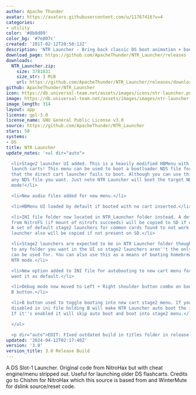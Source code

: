 ```yaml
---
author: Apache Thunder
avatar: https://avatars.githubusercontent.com/u/11767416?v=4
categories:
- utility
color: '#8b8d89'
color_bg: '#7e807c'
created: '2017-02-12T20:50:13Z'
description: 'NTR Launcher - Bring back classic DS boot animation + boot older flashcarts! '
download_page: https://github.com/ApacheThunder/NTR_Launcher/releases
downloads:
  NTR_Launcher.zip:
    size: 3781831
    size_str: 3 MiB
    url: https://github.com/ApacheThunder/NTR_Launcher/releases/download/3.0/NTR_Launcher.zip
github: ApacheThunder/NTR_Launcher
icon: https://db.universal-team.net/assets/images/icons/ntr-launcher.png
image: https://db.universal-team.net/assets/images/images/ntr-launcher.png
image_length: 314
layout: app
license: gpl-3.0
license_name: GNU General Public License v3.0
source: https://github.com/ApacheThunder/NTR_Launcher
stars: 58
systems:
- DS
title: NTR Launcher
update_notes: '<ul dir="auto">

  <li>Stage2 launcher UI added. This is a heavily modified HBMenu with ability to
  launch carts! This menu can be used to boot a bootloader NDS file for flascharts
  that the direct cart launcher fails to boot. Although you can use this menu to launch
  any NDS file you want. Just note NTR Launcher will boot the target NDS file in NTR
  mode!</li>

  <li>New audio files added for new menu.</li>

  <li>HBMenu UI loaded by default if booted with no cart inserted.</li>

  <li>INI file folder now located in NTR_Launcher folder instead. A default ini file
  from NitroFS (if mount of nitrofs succeeds) will be copied to SD if one is not present.
  A set of default stage2 launchers for common cards found to not work from the cart
  launcher also will be copied if not present on SD.</li>

  <li>Stage2 launchers are expected to be in NTR Launcher folder though you can navigate
  to any folder you want in the UI so stage2 launchers aren''t the only thing this
  can be used for. You can also use this as a means of booting homebrew off SD in
  NTR mode.</li>

  <li>New option added to INI file for autobooting to new cart menu for those who
  want it as default.</li>

  <li>Debug mode now moved to Left + Right shoulder button combo on boot instead of
  B button.</li>

  <li>B button used to toggle booting into new cart stage2 menu. If you have autoboot
  disabled in ini file holding B will make NTR Launcher auto boot the inserted cart.
  If it''s enabled it will skip auto boot and boot into stage2 menu.</li>

  </ul>

  <p dir="auto">EDIT: FIxed outdated build in titles folder in release ZIP.</p>'
updated: '2024-04-12T02:17:40Z'
version: '3.0'
version_title: 3.0 Release Build
---
```

A DS Slot-1 Launcher. Original code from NitroHax but with cheat engine/menu stripped out. Useful for launching older DS flashcarts.
Credits go to Chishm for NitroHax which this source is based from and WinterMute for dslink source/reset code.